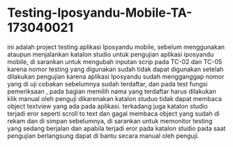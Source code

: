 # Testing-Iposyandu-Mobile-TA-173040021
ini adalah project testing aplikasi Iposyandu mobile,
sebelum menggunakan ataupun menjalankan katalon studio untuk pengujian aplikasi iposyandu mobile, di sarankan untuk mengubah inputan scrip pada TC-02 dan TC-05 karena nomor testing yang digunakan sudah tidak dapat digunakan setelah dilakukan pengujian karena aplikasi Iposyandu sudah mengganggap nomor yang di uji cobakan sebelumnya sudah terdaftar,
dan pada test fungsi pemeriksaan , pada bagian memilih nama yang terdaftar harus dilakukan klik manual oleh penguji dikarenakan katalon studuo tidak dapat membaca object textview yang ada pada aplikasi.
terkadang juga katalon studio terjadi eror seperti scroll to text dan gagal membaca object yang sudah di rekam dan di simpan sebelumnya, di sarankan untuk memonitor testing yang sedang berjalan dan apabila terjadi eror pada katalon studio pada saat pengujian berlangsung dapat di bantu secara manual oleh penguji.
